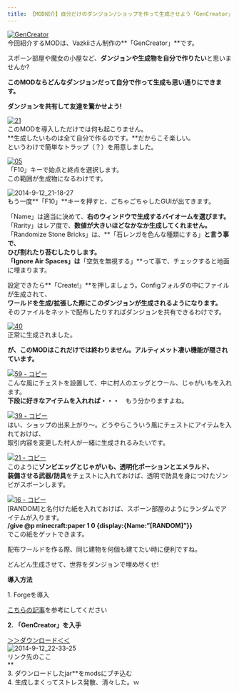 ```yaml
---
title: 【MOD紹介】自分だけのダンジョン/ショップを作って生成させよう「GenCreator」
---
```


[![GenCreator](https://cdn-ak.f.st-hatena.com/images/fotolife/s/sasigume/20210208/20210208155311.png)](#b/9/b987f445.png "GenCreator")  
今回紹介するMODは、Vazkiiさん制作の**「GenCreator」**です。

スポーン部屋や魔女の小屋など、**ダンジョンや生成物を自分で作りたい**と思いませんか?

**このMODならどんなダンジョンだって自分で作って生成も思い通りにできます。**

**ダンジョンを共有して友達を驚かせよう!** 

[![21](https://cdn-ak.f.st-hatena.com/images/fotolife/s/sasigume/20210208/20210208125808.png)](#0/e/0e9177b6.png "21")  
このMODを導入しただけでは何も起こりません。  
**生成したいものは全て自分で作るのです。**だからこそ楽しい。  
というわけで簡単なトラップ（？）を用意しました。

[![05](https://cdn-ak.f.st-hatena.com/images/fotolife/s/sasigume/20210208/20210208130252.png)](#1/2/1248527f.png "05")  
「F10」キーで始点と終点を選択します。  
この範囲が生成物になるわけです。

![2014-9-12_21-18-27](https://cdn-ak.f.st-hatena.com/images/fotolife/s/sasigume/20210208/20210208133409.jpg)  
もう一度**「F10」**キーを押すと、ごちゃごちゃしたGUIが出てきます。

「Name」は適当に決めて、**右のウィンドウで生成するバイオームを選びます。**  
「Rarity」はレア度で、**数値が大きいほどなかなか生成してくれません。**  
「Randomize Stone Bricks」は、**「石レンガを色んな種類にする」**と言う事で、  
ひび割れたり苔むしたりします。  
「Ignore Air Spaces」は**「空気を無視する」**って事で、チェックすると地面に埋まります。

設定できたら**「Create!」**を押しましょう。Configフォルダの中にファイルが生成されて、  
**ワールドを生成/拡張した際にこのダンジョンが生成されるようになります。**  
そのファイルをネットで配布したりすればダンジョンを共有できるわけです。

[![40](https://cdn-ak.f.st-hatena.com/images/fotolife/s/sasigume/20210208/20210208125039.png)](#0/7/07221cc2.png "40")  
正常に生成されました。

**が、このMODはこれだけでは終わりません。アルティメット凄い機能が隠されています。**

[![59 - コピー](https://cdn-ak.f.st-hatena.com/images/fotolife/s/sasigume/20210208/20210208144827.png)](#7/b/7bda2614.png "59 - コピー")  
こんな風にチェストを設置して、中に村人のエッグとウール、じゃがいもを入れます。  
**下段に好きなアイテムを入れれば・・・**　もう分かりますよね。

[![39 - コピー](https://cdn-ak.f.st-hatena.com/images/fotolife/s/sasigume/20210208/20210208133631.png)](#3/9/397b79ac.png "39 - コピー")  
はい、ショップの出来上がり～。どうやらこういう風にチェストにアイテムを入れておけば、  
取引内容を変更した村人が一緒に生成されるみたいです。

[![21 - コピー](https://cdn-ak.f.st-hatena.com/images/fotolife/s/sasigume/20210208/20210208134437.png)](#4/2/4259e88c.png "21 - コピー")  
このように**ゾンビエッグとじゃがいも、透明化ポーションとエメラルド、  
装備させる武器/防具**をチェストに入れておけば、透明で防具を身につけたゾンビがスポーンします。

[![16 - コピー](https://cdn-ak.f.st-hatena.com/images/fotolife/s/sasigume/20210208/20210208151742.png)](#9/7/97871090.png "16 - コピー")  
\[RANDOM\]と名付けた紙を入れておけば、スポーン部屋のようにランダムでアイテムが入ります。  
**/give @p minecraft:paper 1 0 {display:{Name:”\[RANDOM\]”}}**   
でこの紙をゲットできます。

配布ワールドを作る際、同じ建物を何個も建てたい時に便利ですね。

どんどん生成させて、世界をダンジョンで埋め尽くせ!

**導入方法**

1\. Forgeを導入

[こちらの記事](/new-way-to-install-mod/)を参考にしてください

**2\. 「GenCreator」を入手**

[＞＞ダウンロード＜＜](http://www.minecraftforum.net/forums/mapping-and-modding/minecraft-mods/2186048-gencreator-create-worldgen-structures-ingame-now-1 "ここからダウンロードします")  
![2014-9-12_22-33-25](https://cdn-ak.f.st-hatena.com/images/fotolife/s/sasigume/20210208/20210208135057.jpg)  
リンク先のここ  
**  
3\. ダウンロードしたjar**をmodsにブチ込む  
4\. 生成しまくってストレス発散、清々した。ｗ
